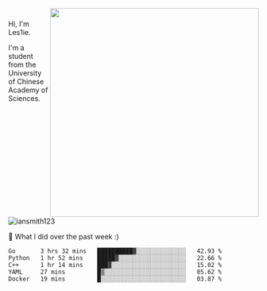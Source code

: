 <img align="right" src="https://github-readme-stats.vercel.app/api?username=iansmith123&show_icons=true&hide_border=true" width="420">

### 
Hi, I'm Les1ie. 

I'm a student from the University of Chinese Academy of Sciences.

<img src="https://komarev.com/ghpvc/?username=iansmith123" alt="iansmith123" />




🔭 What I did over the past week :)
<!--START_SECTION:waka-->
```text
Go       3 hrs 32 mins   ██████████▓░░░░░░░░░░░░░░   42.93 % 
Python   1 hr 52 mins    █████▓░░░░░░░░░░░░░░░░░░░   22.66 % 
C++      1 hr 14 mins    ███▓░░░░░░░░░░░░░░░░░░░░░   15.02 % 
YAML     27 mins         █▒░░░░░░░░░░░░░░░░░░░░░░░   05.62 % 
Docker   19 mins         █░░░░░░░░░░░░░░░░░░░░░░░░   03.87 % 
```
<!--END_SECTION:waka-->


<!--
**IanSmith123/IanSmith123** is a ✨ _special_ ✨ repository because its `README.md` (this file) appears on your GitHub profile.
<img src="https://github.githubassets.com/images/spinners/octocat-spinner-64.gif">

Here are some ideas to get you started:

- 🔭 I’m currently working on ...
- 🌱 I’m currently learning ...
- 👯 I’m looking to collaborate on ...
- 🤔 I’m looking for help with ...
- 💬 Ask me about ...
- 📫 How to reach me: ...
- 😄 Pronouns: ...
- ⚡ Fun fact: ...
-->
